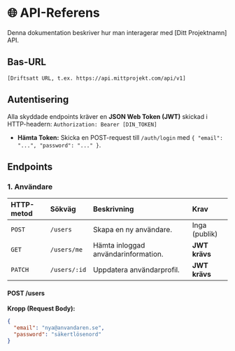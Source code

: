 # 🌐 API-Referens

Denna dokumentation beskriver hur man interagerar med [Ditt Projektnamn] API.

## Bas-URL

`[Driftsatt URL, t.ex. https://api.mittprojekt.com/api/v1]`

## Autentisering

Alla skyddade endpoints kräver en **JSON Web Token (JWT)** skickad i HTTP-headern:
`Authorization: Bearer [DIN_TOKEN]`

* **Hämta Token:** Skicka en POST-request till `/auth/login` med `{ "email": "...", "password": "..." }`.

## Endpoints

### 1. Användare

| HTTP-metod | Sökväg | Beskrivning | Krav |
| :--- | :--- | :--- | :--- |
| `POST` | `/users` | Skapa en ny användare. | Inga (publik) |
| `GET` | `/users/me` | Hämta inloggad användarinformation. | **JWT krävs** |
| `PATCH`| `/users/:id`| Uppdatera användarprofil. | **JWT krävs** |

#### POST /users

**Kropp (Request Body):**

```json
{
  "email": "nya@anvandaren.se",
  "password": "säkertlösenord"
}